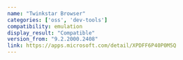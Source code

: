 ```yaml
---
name: "Twinkstar Browser"
categories: ['oss', 'dev-tools']
compatibility: emulation
display_result: "Compatible"
version_from: "9.2.2000.2408"
link: https://apps.microsoft.com/detail/XPDFF6P40P0M5Q
---
```

